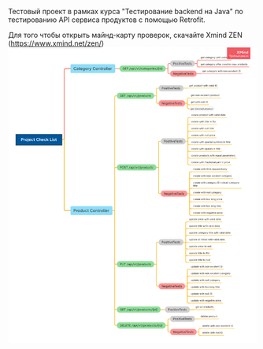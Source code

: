Тестовый проект в рамках курса "Тестирование backend на Java" по тестированию API сервиса продуктов с помощью Retrofit.

Для того чтобы открыть майнд-карту проверок, скачайте Xmind ZEN (https://www.xmind.net/zen/) 
![](ProjectCheckList.png)
